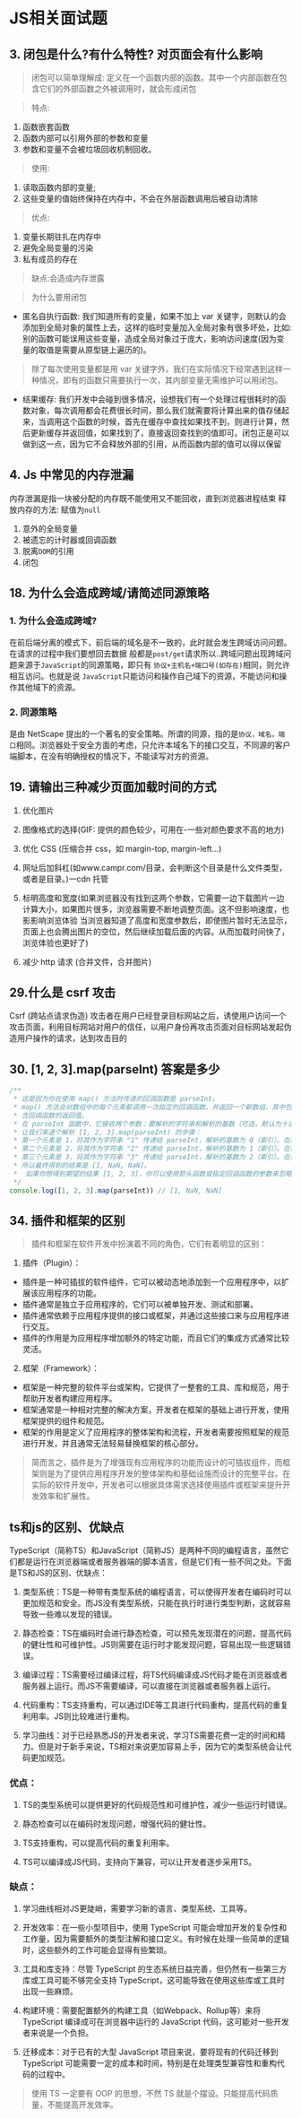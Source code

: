 # JS相关面试题

## 3. 闭包是什么?有什么特性? 对页面会有什么影响
> 闭包可以简单理解成: 定义在一个函数内部的函数。其中一个内部函数在包含它们的外部函数之外被调用时，就会形成闭包

> 特点:

1. 函数嵌套函数
2. 函数内部可以引用外部的参数和变量
3. 参数和变量不会被垃圾回收机制回收。
> 使用:
1. 读取函数内部的变量;
2. 这些变量的值始终保持在内存中，不会在外层函数调用后被自动清除

> 优点:
1. 变量长期驻扎在内存中
2. 避免全局变量的污染
3. 私有成员的存在
> 缺点:会造成内存泄露

> 为什么要用闭包
- 匿名自执行函数: 我们知道所有的变量，如果不加上 var 关键字，则默认的会添加到全局对象的属性上去，这样的临时变量加入全局对象有很多坏处，比如: 别的函数可能误用这些变量，造成全局对象过于庞大，影响访问速度(因为变量的取值是需要从原型链上遍历的)。

> 除了每次使用变量都是用 var 关键字外，我们在实际情况下经常遇到这样一种情况，即有的函数只需要执行一次，其内部变量无需维护可以用闭包。

- 结果缓存: 我们开发中会碰到很多情况，设想我们有一个处理过程很耗时的函数对象，每次调用都会花费很长时间，那么我们就需要将计算出来的值存储起来，当调用这个函数的时候，首先在缓存中查找如果找不到，则进行计算，然后更新缓存并返回值，如果找到了，直接返回查找到的值即可。闭包正是可以做到这一点，因为它不会释放外部的引用，从而函数内部的值可以得以保留

## 4. Js 中常见的内存泄漏
内存泄漏是指一块被分配的内存既不能使用又不能回收，直到浏览器进程结束
释放内存的方法: 赋值为`null`

1. 意外的全局变量
2. 被遗忘的计时器或回调函数
3. 脱离`DOM`的引用
4. 闭包


## 18. 为什么会造成跨域/请简述同源策略
### 1. 为什么会造成跨域?
在前后端分离的模式下，前后端的域名是不一致的，此时就会发生跨域访问问题。在请求的过程中我们要想回去数据 般都是`post/get`请求所以..跨域问题出现跨域问题来源于`JavaScript`的同源策略，即只有 `协议+主机名+端口号(如存在)`相同，则允许相互访问。也就是说 `JavaScript`只能访问和操作自己域下的资源，不能访问和操作其他域下的资源。
### 2. 同源策略
是由 NetScape 提出的一个著名的安全策略。所谓的同源，指的是`协议，域名，端口`相同。浏览器处于安全方面的考虑，只允许本域名下的接口交互，不同源的客户端脚本，在没有明确授权的情况下，不能读写对方的资源。

## 19. 请输出三种减少页面加载时间的方式
1. 优化图片

2. 图像格式的选择(GIF: 提供的颜色较少，可用在-一些对颜色要求不高的地方)
3. 优化 CSS (压缩合并 css，如 margin-top, margin-left...)
4. 网址后加斜杠(如www.campr.com/目录，会判断这个目录是什么文件类型，或者是目录。)一cdn 托管
5. 标明高度和宽度(如果浏览器没有找到这两个参数，它需要一边下载图片一边计算大小，如果图片很多，浏览器需要不断地调整页面。这不但影响速度，也影影响浏览体验
当浏览器知道了高度和宽度参数后，即使图片暂时无法显示，页面上也会腾出图片的空位，然后继续加载后面的内容。从而加载时间快了，浏览体验也更好了)
6. 减少 http 请求 (合并文件，合并图片)


## 29.什么是 csrf 攻击
Csrf (跨站点请求伪造) 攻击者在用户已经登录目标网站之后，诱使用户访问一个攻击页面，利用目标网站对用户的信任，以用户身份再攻击页面对目标网站发起伪造用户操作的请求，达到攻击目的
## 30. [1, 2, 3].map(parseInt) 答案是多少
```js
/**
 * 这是因为你在使用 map() 方法时传递的回调函数是 parseInt。
 * map() 方法会对数组中的每个元素都调用一次指定的回调函数，并返回一个新数组，其中包
 * 含回调函数的返回值。
 * 在 parseInt 函数中，它接收两个参数：要解析的字符串和解析的基数（可选，默认为十进* 制）。在 map() 中，当前元素会作为第一个参数传递给 parseInt，而当前元素的索引则会* 作为第二个参数（即基数）传递给 parseInt。
 * 让我们来逐个解析 [1, 2, 3].map(parseInt) 的步骤：
 * 第一个元素是 1，将其作为字符串 "1" 传递给 parseInt，解析的基数为 0（索引）。在基* 数为 0 的情况下，parseInt("1", 0) 会将字符串解析为十进制数，结果为 1。
 * 第二个元素是 2，将其作为字符串 "2" 传递给 parseInt，解析的基数为 1（索引）。在基* 数为 1 的情况下，parseInt("2", 1) 会尝试将字符串解析为一进制数，但是一进制中只能 * 用 0 表示数字，因此解析失败，返回 NaN。
 * 第三个元素是 3，将其作为字符串 "3" 传递给 parseInt，解析的基数为 2（索引）。在基* 数为 2 的情况下，parseInt("3", 2) 会尝试将字符串解析为二进制数，但是二进制数中只* 能使用 0 和 1 表示数字，因此解析失败，返回 NaN。
 * 所以最终得到的结果是 [1, NaN, NaN]。
 *  如果你想得到期望的结果 [1, 2, 3]，你可以使用箭头函数或指定回调函数的参数来忽略基* 数的影响，例如 [1, 2, 3].map(num => parseInt(num)) 或 [1, 2, 3].map((num, *       index) => parseInt(num))。
 */
console.log([1, 2, 3].map(parseInt)) // [1, NaN, NaN]
```



## 34. 插件和框架的区别
> 插件和框架在软件开发中扮演着不同的角色，它们有着明显的区别：

1. 插件（Plugin）：

- 插件是一种可插拔的软件组件，它可以被动态地添加到一个应用程序中，以扩展该应用程序的功能。
- 插件通常是独立于应用程序的，它们可以被单独开发、测试和部署。
- 插件通常依赖于应用程序提供的接口或框架，并通过这些接口来与应用程序进行交互。
- 插件的作用是为应用程序增加额外的特定功能，而且它们的集成方式通常比较灵活。
2. 框架（Framework）：

- 框架是一种完整的软件平台或架构，它提供了一整套的工具、库和规范，用于帮助开发者构建应用程序。
- 框架通常是一种相对完整的解决方案，开发者在框架的基础上进行开发，使用框架提供的组件和规范。
- 框架的作用是定义了应用程序的整体架构和流程，开发者需要按照框架的规范进行开发，并且通常无法轻易替换框架的核心部分。

> 简而言之，插件是为了增强现有应用程序的功能而设计的可插拔组件，而框架则是为了提供应用程序开发的整体架构和基础设施而设计的完整平台。在实际的软件开发中，开发者可以根据具体需求选择使用插件或框架来提升开发效率和扩展性。

## ts和js的区别、优缺点
TypeScript（简称TS）和JavaScript（简称JS）是两种不同的编程语言，虽然它们都是运行在浏览器端或者服务器端的脚本语言，但是它们有一些不同之处。下面是TS和JS的区别、优缺点：

1. 类型系统：TS是一种带有类型系统的编程语言，可以使得开发者在编码时可以更加规范和安全。而JS没有类型系统，只能在执行时进行类型判断，这就容易导致一些难以发现的错误。

2. 静态检查：TS在编码时会进行静态检查，可以预先发现潜在的问题，提高代码的健壮性和可维护性。JS则需要在运行时才能发现问题，容易出现一些逻辑错误。

3. 编译过程：TS需要经过编译过程，将TS代码编译成JS代码才能在浏览器或者服务器上运行。而JS不需要编译，可以直接在浏览器或者服务器上运行。

4. 代码重构：TS支持重构，可以通过IDE等工具进行代码重构，提高代码的重复利用率。JS则比较难进行重构。

5. 学习曲线：对于已经熟悉JS的开发者来说，学习TS需要花费一定的时间和精力。但是对于新手来说，TS相对来说更加容易上手，因为它的类型系统会让代码更加规范。

### 优点：

1. TS的类型系统可以提供更好的代码规范性和可维护性，减少一些运行时错误。

2. 静态检查可以在编码时发现问题，增强代码的健壮性。

3. TS支持重构，可以提高代码的重复利用率。

4. TS可以编译成JS代码，支持向下兼容，可以让开发者逐步采用TS。

### 缺点：

1. 学习曲线相对JS更陡峭，需要学习新的语言、类型系统、工具等。

2. 开发效率：在一些小型项目中，使用 TypeScript 可能会增加开发的复杂性和工作量，因为需要额外的类型注解和接口定义。有时候在处理一些简单的逻辑时，这些额外的工作可能会显得有些繁琐。

3. 工具和库支持：尽管 TypeScript 的生态系统日益完善，但仍然有一些第三方库或工具可能不够完全支持 TypeScript，这可能导致在使用这些库或工具时出现一些麻烦。

4. 构建环境：需要配置额外的构建工具（如Webpack、Rollup等）来将 TypeScript 编译成可在浏览器中运行的 JavaScript 代码，这可能对一些开发者来说是一个负担。

5. 迁移成本：对于已有的大型 JavaScript 项目来说，要将现有的代码迁移到 TypeScript 可能需要一定的成本和时间，特别是在处理类型兼容性和重构代码的过程中。

> 使用 TS 一定要有 OOP 的思想，不然 TS 就是个摆设。只能提高代码质量，不能提高开发效率。